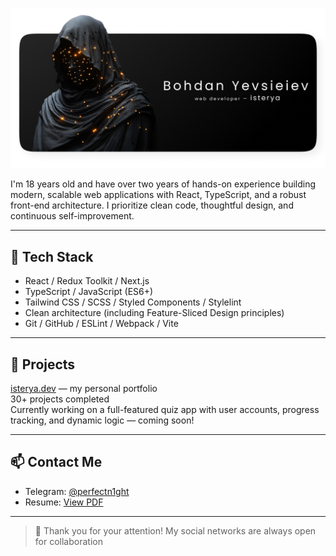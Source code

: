 ![Readme-img](./readme-img.png)

I'm 18 years old and have over two years of hands-on experience building modern, scalable web applications with React, TypeScript, and a robust front-end architecture. I prioritize clean code, thoughtful design, and continuous self-improvement.

---

## 🚀 Tech Stack

- React / Redux Toolkit / Next.js
- TypeScript / JavaScript (ES6+)
- Tailwind CSS / SCSS / Styled Components / Stylelint
- Clean architecture (including Feature-Sliced Design principles)
- Git / GitHub / ESLint / Webpack / Vite

---

## 💼 Projects

[isterya.dev](https://www.isterya.dev/) — my personal portfolio  
30+ projects completed  
Currently working on a full-featured quiz app with user accounts, progress tracking, and dynamic logic — coming soon!

---

## 📫 Contact Me

- Telegram: [@perfectn1ght](https://t.me/perfectn1ght)
- Resume: [View PDF](https://drive.google.com/file/d/12pjo9ludkcHQy23FsLW58-NLr-0UprGn/view)

---

> 💬 Thank you for your attention! My social networks are always open for collaboration
